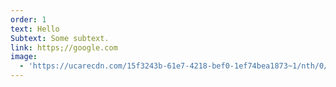 ```yaml
---
order: 1
text: Hello
Subtext: Some subtext.
link: https;//google.com
image:
  - 'https://ucarecdn.com/15f3243b-61e7-4218-bef0-1ef74bea1873~1/nth/0/'
---
```


